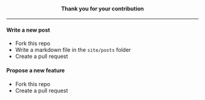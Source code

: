 <div align='center'>

#### Thank you for your contribution

</div>

-----

#### Write a new post 
- Fork this repo
- Write a markdown file in the `site/posts` folder
- Create a pull request

#### Propose a new feature
- Fork this repo
- Create a pull request

